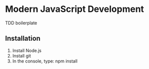 # Modern JavaScript Development
TDD boilerplate

## Installation

1. Install Node.js
2. Install git
3. In the console, type: npm install
